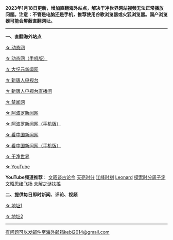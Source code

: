 **2023年1月18日更新，增加直翻海外站点，解决干净世界网站视频无法正常播放问题。注意：不管是电脑还是手机，推荐使用谷歌浏览器或火狐浏览器。国产浏览器可能会屏蔽直翻网址。**


***

**一、直翻海外站点**

[☆ 动态网](https://www.freeku.xyz/20)

[☆ 动态网（手机版）](https://www.freeku.xyz/21)

[☆ 大纪元新闻网](https://www.freeku.xyz/90)

[☆ 新唐人电视台](https://www.freeku.xyz/4)

[☆ 新唐人电视台直播间](https://www.freeku.xyz/44)

[☆ 禁闻网](https://www.freeku.xyz/3)

[☆ 阿波罗新闻网](https://www.freeku.xyz/7)

[☆ 阿波罗新闻网（手机版）](https://www.freeku.xyz/53)

[☆ 看中国新闻网](https://www.freeku.xyz/26)

[☆ 看中国新闻网（手机版）](https://www.freeku.xyz/46)

[☆ 干净世界](https://www.freeku.xyz/1)

[☆ YouTube](https://www.freeku.xyz/45)

**YouTube频道推荐**： [文昭谈古论今](https://www.freeku.xyz/46)   [天亮时分](https://www.freeku.xyz/47)  [江峰时刻](https://www.freeku.xyz/48)   [Leonard](https://www.freeku.xyz/49)  [探索时分周子定](https://www.freeku.xyz/50) [文昭思绪飞扬](https://www.freeku.xyz/51) [未解之谜扶搖](https://www.freeku.xyz/52)


**二、提供每日即时新闻、评论、视频**

[☆ 地址1](https://a1.zhujicn2.com/tui590285/www/blob/master/README.md)

[☆ 地址2](https://github.com/tui590285/www/blob/master/README.md)

***


有问题可以发邮件至海外邮箱kebi2014@gmail.com